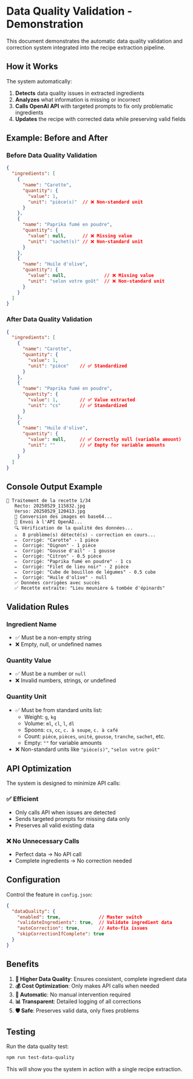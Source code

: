 # Data Quality Validation - Demonstration

This document demonstrates the automatic data quality validation and correction system integrated into the recipe extraction pipeline.

## How it Works

The system automatically:
1. **Detects** data quality issues in extracted ingredients
2. **Analyzes** what information is missing or incorrect
3. **Calls OpenAI API** with targeted prompts to fix only problematic ingredients
4. **Updates** the recipe with corrected data while preserving valid fields

## Example: Before and After

### Before Data Quality Validation
```json
{
  "ingredients": [
    {
      "name": "Carotte",
      "quantity": {
        "value": 1,
        "unit": "pièce(s)"  // ❌ Non-standard unit
      }
    },
    {
      "name": "Paprika fumé en poudre",
      "quantity": {
        "value": null,      // ❌ Missing value
        "unit": "sachet(s)" // ❌ Non-standard unit
      }
    },
    {
      "name": "Huile d'olive",
      "quantity": {
        "value": null,              // ❌ Missing value
        "unit": "selon votre goût"  // ❌ Non-standard unit
      }
    }
  ]
}
```

### After Data Quality Validation
```json
{
  "ingredients": [
    {
      "name": "Carotte",
      "quantity": {
        "value": 1,
        "unit": "pièce"    // ✅ Standardized
      }
    },
    {
      "name": "Paprika fumé en poudre",
      "quantity": {
        "value": 1,        // ✅ Value extracted
        "unit": "cs"       // ✅ Standardized
      }
    },
    {
      "name": "Huile d'olive",
      "quantity": {
        "value": null,     // ✅ Correctly null (variable amount)
        "unit": ""         // ✅ Empty for variable amounts
      }
    }
  ]
}
```

## Console Output Example

```
🔄 Traitement de la recette 1/34
   Recto: 20250529_115832.jpg
   Verso: 20250529_120413.jpg
   🔄 Conversion des images en base64...
   🤖 Envoi à l'API OpenAI...
   🔍 Vérification de la qualité des données...
   ⚠️  8 problème(s) détecté(s) - correction en cours...
   ✏️  Corrigé: "Carotte" - 1 pièce
   ✏️  Corrigé: "Oignon" - 1 pièce
   ✏️  Corrigé: "Gousse d'ail" - 1 gousse
   ✏️  Corrigé: "Citron" - 0.5 pièce
   ✏️  Corrigé: "Paprika fumé en poudre" - 1 cs
   ✏️  Corrigé: "Filet de lieu noir" - 2 pièce
   ✏️  Corrigé: "Cube de bouillon de légumes" - 0.5 cube
   ✏️  Corrigé: "Huile d'olive" - null 
   ✅ Données corrigées avec succès
   ✅ Recette extraite: "Lieu meunière & tombée d'épinards"
```

## Validation Rules

### Ingredient Name
- ✅ Must be a non-empty string
- ❌ Empty, null, or undefined names

### Quantity Value
- ✅ Must be a number or `null`
- ❌ Invalid numbers, strings, or undefined

### Quantity Unit
- ✅ Must be from standard units list:
  - Weight: `g`, `kg`
  - Volume: `ml`, `cl`, `l`, `dl`
  - Spoons: `cs`, `cc`, `c. à soupe`, `c. à café`
  - Count: `pièce`, `pièces`, `unité`, `gousse`, `tranche`, `sachet`, etc.
  - Empty: `""` for variable amounts
- ❌ Non-standard units like `"pièce(s)"`, `"selon votre goût"`

## API Optimization

The system is designed to minimize API calls:

### ✅ Efficient
- Only calls API when issues are detected
- Sends targeted prompts for missing data only
- Preserves all valid existing data

### ❌ No Unnecessary Calls
- Perfect data → No API call
- Complete ingredients → No correction needed

## Configuration

Control the feature in `config.json`:

```json
{
  "dataQuality": {
    "enabled": true,              // Master switch
    "validateIngredients": true,  // Validate ingredient data
    "autoCorrection": true,       // Auto-fix issues
    "skipCorrectionIfComplete": true
  }
}
```

## Benefits

1. **🎯 Higher Data Quality**: Ensures consistent, complete ingredient data
2. **💰 Cost Optimization**: Only makes API calls when needed
3. **🔧 Automatic**: No manual intervention required
4. **📊 Transparent**: Detailed logging of all corrections
5. **🛡️ Safe**: Preserves valid data, only fixes problems

## Testing

Run the data quality test:
```bash
npm run test-data-quality
```

This will show you the system in action with a single recipe extraction.
